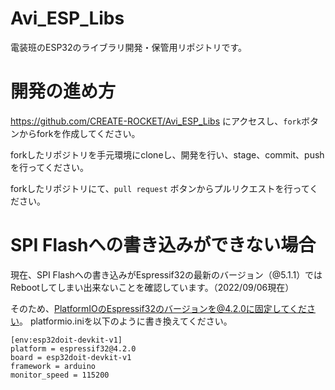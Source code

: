 # Avi_ESP_Libs

電装班のESP32のライブラリ開発・保管用リポジトリです。

# 開発の進め方

https://github.com/CREATE-ROCKET/Avi_ESP_Libs にアクセスし、`fork`ボタンからforkを作成してください。

forkしたリポジトリを手元環境にcloneし、開発を行い、stage、commit、pushを行ってください。

forkしたリポジトリにて、`pull request` ボタンからプルリクエストを行ってください。

# SPI Flashへの書き込みができない場合
現在、SPI Flashへの書き込みがEspressif32の最新のバージョン（@5.1.1）ではRebootしてしまい出来ないことを確認しています。（2022/09/06現在）

そのため、PlatformIOのEspressif32のバージョンを@4.2.0に固定してください。
platformio.iniを以下のように書き換えてください。

```
[env:esp32doit-devkit-v1]
platform = espressif32@4.2.0
board = esp32doit-devkit-v1
framework = arduino
monitor_speed = 115200
```